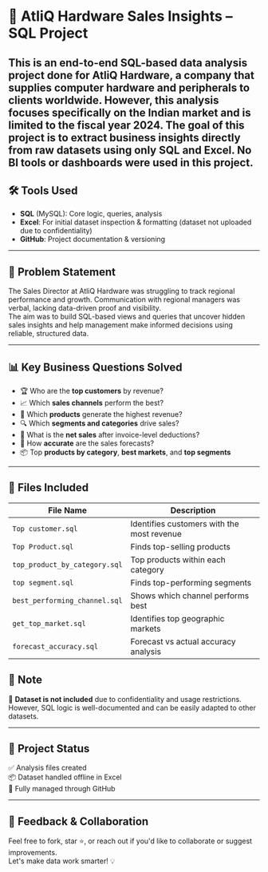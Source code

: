 # 🧠 AtliQ Hardware Sales Insights – SQL Project

This is an end-to-end SQL-based data analysis project done for AtliQ Hardware, a company that supplies computer hardware and peripherals to clients worldwide. However, this analysis focuses specifically on the **Indian market** and is limited to the **fiscal year 2024**.
The goal of this project is to extract business insights directly from raw datasets using only **SQL** and **Excel**. No BI tools or dashboards were used in this project.
---

## 🛠️ Tools Used

- **SQL** (MySQL): Core logic, queries, analysis
- **Excel**: For initial dataset inspection & formatting (dataset not uploaded due to confidentiality)
- **GitHub**: Project documentation & versioning

---

## 🎯 Problem Statement

The Sales Director at AtliQ Hardware was struggling to track regional performance and growth. Communication with regional managers was verbal, lacking data-driven proof and visibility.  
The aim was to build SQL-based views and queries that uncover hidden sales insights and help management make informed decisions using reliable, structured data.

---

## 📊 Key Business Questions Solved

- 🏆 Who are the **top customers** by revenue?
- 📈 Which **sales channels** perform the best?
- 💸 Which **products** generate the highest revenue?
- 🔍 Which **segments and categories** drive sales?
- 🧮 What is the **net sales** after invoice-level deductions?
- 🎯 How **accurate** are the sales forecasts? 
- 📦 Top **products by category**, **best markets**, and **top segments**

---


## 📁 Files Included

| File Name                      | Description                                 |
|-------------------------------|---------------------------------------------|
| `Top customer.sql`            | Identifies customers with the most revenue  |
| `Top Product.sql`             | Finds top-selling products                  |
| `top_product_by_category.sql` | Top products within each category           |
| `top segment.sql`             | Finds top-performing segments               |
| `best_performing_channel.sql` | Shows which channel performs best           |
| `get_top_market.sql`          | Identifies top geographic markets           |
| `forecast_accuracy.sql`       | Forecast vs actual accuracy analysis        |

## 🚫 Note

📌 **Dataset is not included** due to confidentiality and usage restrictions.  
However, SQL logic is well-documented and can be easily adapted to other datasets.

---

## 📌 Project Status

✅ Analysis files created  
📦 Dataset handled offline in Excel  
📁 Fully managed through GitHub

---

## 💬 Feedback & Collaboration

Feel free to fork, star ⭐, or reach out if you'd like to collaborate or suggest improvements.  
Let's make data work smarter! 💡
